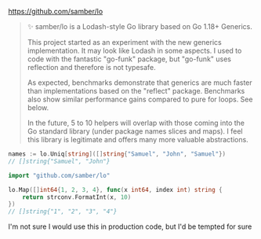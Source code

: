 https://github.com/samber/lo

> ✨ samber/lo is a Lodash-style Go library based on Go 1.18+ Generics.
> 
> This project started as an experiment with the new generics implementation. It may look like Lodash in some aspects. I used to code with the fantastic "go-funk" package, but "go-funk" uses reflection and therefore is not typesafe.
> 
> As expected, benchmarks demonstrate that generics are much faster than implementations based on the "reflect" package. Benchmarks also show similar performance gains compared to pure for loops. See below.
> 
> In the future, 5 to 10 helpers will overlap with those coming into the Go standard library (under package names slices and maps). I feel this library is legitimate and offers many more valuable abstractions.

```go
names := lo.Uniq[string]([]string{"Samuel", "John", "Samuel"})
// []string{"Samuel", "John"}
```

```go
import "github.com/samber/lo"

lo.Map([]int64{1, 2, 3, 4}, func(x int64, index int) string {
    return strconv.FormatInt(x, 10)
})
// []string{"1", "2", "3", "4"}
```

I'm not sure I would use this in production code, but I'd be tempted for sure